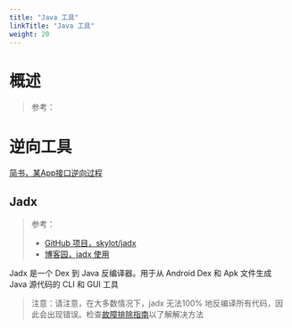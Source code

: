 ```yaml
---
title: "Java 工具"
linkTitle: "Java 工具"
weight: 20
---
```


# 概述

> 参考：

# 逆向工具

[简书，某App接口逆向过程](https://www.jianshu.com/p/040d54a57e33)

## Jadx

> 参考：
> 
> - [GitHub 项目，skylot/jadx](https://github.com/skylot/jadx)
> - [博客园，jadx 使用](https://www.cnblogs.com/lsgxeva/p/13500813.html)

Jadx 是一个 Dex 到 Java 反编译器。用于从 Android Dex 和 Apk 文件生成 Java 源代码的 CLI 和 GUI 工具

> 注意：请注意，在大多数情况下，jadx 无法100% 地反编译所有代码，因此会出现错误。检查[故障排除指南](https://github.com/skylot/jadx/wiki/Troubleshooting-Q&A#decompilation-issues)以了解解决方法

